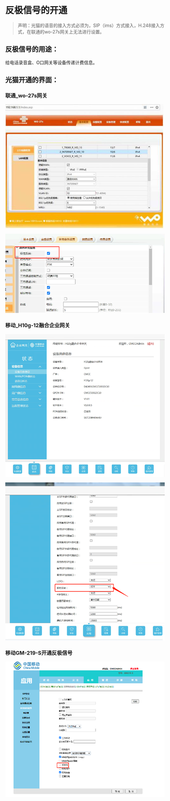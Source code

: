 

# 反极信号的开通

> 声明：光猫的语音的接入方式必须为，SIP（ims）方式接入，H.248接入方式，在联通的wo-27s网关上无法进行设置。

## 反极信号的用途：

给电话录音盒、O口网关等设备传递计费信息。



## 光猫开通的界面：

### 联通_wo-27s网关

![img](Fanjixinhao.assets/157242010258619023.jpg)

![image-20220524173955939](Fanjixinhao.assets/image-20220524173955939.png)

### 移动_H10g-12融合企业网关

![image-20220524174156900](Fanjixinhao.assets/image-20220524174156900.png)

![image-20220524174138347](Fanjixinhao.assets/image-20220524174138347.png)

### 移动GM-219-S开通反极信号

![GM219s](Fanjixinhao.assets/GM219s.png)